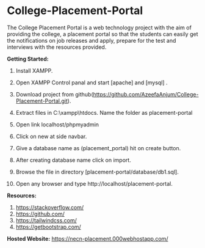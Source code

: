 # College-Placement-Portal

The College Placement Portal is a web technology project with the aim of providing the college, a placement portal so that the students can easily get the notifications on job releases and apply, prepare for the test and interviews with the resources provided.

**Getting Started:**

1. Install XAMPP.

2. Open XAMPP Control panal and start [apache] and [mysql] .

3. Download project from github(https://github.com/AzeefaAnjum/College-Placement-Portal.git).

4. Extract files in C:\xampp\htdocs. Name the folder as placement-portal

5. Open link localhost/phpmyadmin

6. Click on new at side navbar.

7. Give a database name as (placement_portal) hit on create button.

8. After creating database name click on import.

9. Browse the file in directory [placement-portal/database/db1.sql].

10. Open any browser and type http://localhost/placement-portal.


**Resources:**

1. https://stackoverflow.com/  <br/>
2. https://github.com/<br/>
3. https://tailwindcss.com/<br/>
4. https://getbootstrap.com/

**Hosted Website:** https://necn-placement.000webhostapp.com/
